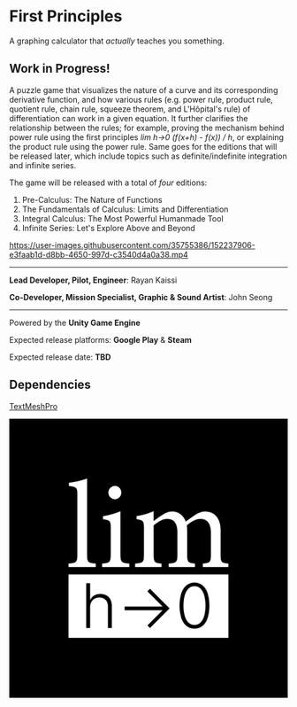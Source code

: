 # First Principles
A graphing calculator that *actually* teaches you something.

## Work in Progress!

A puzzle game that visualizes the nature of a curve and its corresponding derivative function, and how various rules (e.g. power rule, product rule, quotient rule, chain rule, squeeze theorem, and L'Hôpital's rule) of differentiation can work in a given equation. It further clarifies the relationship between the rules; for example, proving the mechanism behind power rule using the first principles *lim h->0 (f(x+h) - f(x)) / h*, or explaining the product rule using the power rule. Same goes for the editions that will be released later, which include topics such as definite/indefinite integration and infinite series.

The game will be released with a total of *four* editions:
1. Pre-Calculus: The Nature of Functions
2. The Fundamentals of Calculus: Limits and Differentiation
3. Integral Calculus: The Most Powerful Humanmade Tool
4. Infinite Series: Let's Explore Above and Beyond

https://user-images.githubusercontent.com/35755386/152237906-e3faab1d-d8bb-4650-997d-c3540d4a0a38.mp4

---

**Lead Developer, Pilot, Engineer**: Rayan Kaissi

**Co-Developer, Mission Specialist, Graphic & Sound Artist**: John Seong

---

Powered by the **Unity Game Engine**

Expected release platforms: **Google Play** & **Steam**

Expected release date: **TBD**

## Dependencies
[TextMeshPro](https://docs.unity3d.com/Manual/com.unity.textmeshpro.html)

![Logo](/FirstPrinciplesLogo.png)
